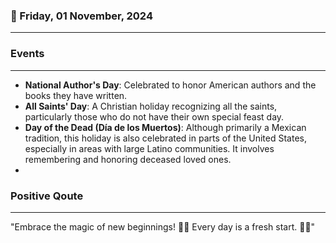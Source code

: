 ### 📅 Friday, 01 November, 2024
------
### Events
------
- **National Author's Day**: Celebrated to honor American authors and the books they have written.
- **All Saints' Day**: A Christian holiday recognizing all the saints, particularly those who do not have their own special feast day.
- **Day of the Dead (Día de los Muertos)**: Although primarily a Mexican tradition, this holiday is also celebrated in parts of the United States, especially in areas with large Latino communities. It involves remembering and honoring deceased loved ones.
-
### Positive Qoute
------
"Embrace the magic of new beginnings! 🌟✨ Every day is a fresh start. 🌈😊"
